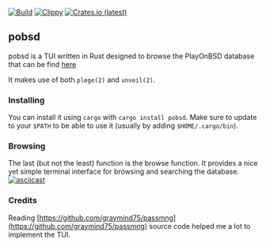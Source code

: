[![Build](https://github.com/playonbsd-rs/pobsd-rs/actions/workflows/rust.yml/badge.svg)](https://github.com/playonbsd-rs/pobsd-rs/actions/workflows/rust.yml)
[![Clippy](https://github.com/playonbsd-rs/pobsd-rs/actions/workflows/rust-clippy.yml/badge.svg)](https://github.com/playonbsd-rs/pobsd-rs/actions/workflows/rust-clippy.yml)
[![Crates.io (latest)](https://img.shields.io/crates/v/pobsd?style=flat)](https://crates.io/crates/pobsd)

## pobsd
pobsd is a TUI written in Rust designed to browse the PlayOnBSD
database that can be find [here](https://github.com/playonbsd/OpenBSD-Games-Database)

It makes use of both `plege(2)` and `unveil(2)`.

### Installing
You can install it using `cargo` with `cargo install pobsd`.
Make sure to update to your `$PATH` to be able to use 
it (usually by adding `$HOME/.cargo/bin`).

### Browsing
The last (but not the least) function is the browse function.
It provides a nice yet simple terminal interface for browsing
and searching the database.
[![asciicast](https://asciinema.org/a/563130.svg)](https://asciinema.org/a/563130)

### Credits
Reading [https://github.com/graymind75/passmng](https://github.com/graymind75/passmng) source
code helped me a lot to implement the TUI.

